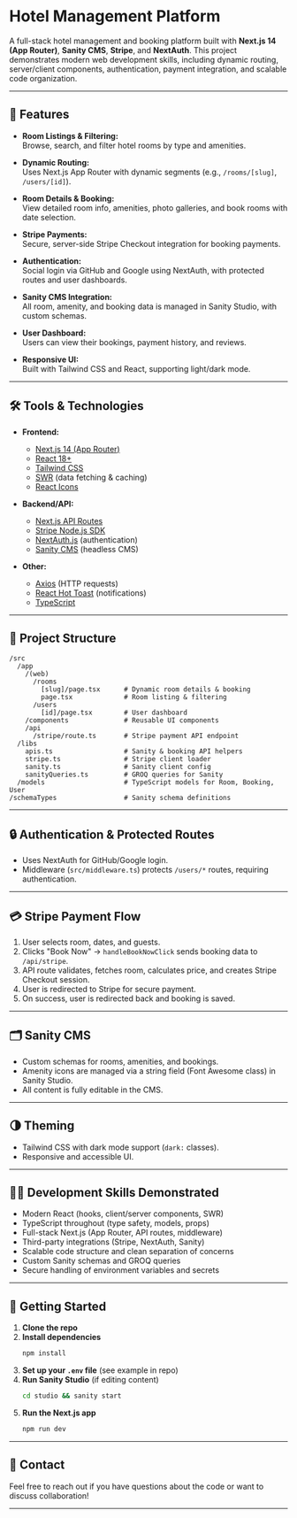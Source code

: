 # Hotel Management Platform

A full-stack hotel management and booking platform built with **Next.js 14 (App Router)**, **Sanity CMS**, **Stripe**, and **NextAuth**. This project demonstrates modern web development skills, including dynamic routing, server/client components, authentication, payment integration, and scalable code organization.

---

## 🚀 Features

- **Room Listings & Filtering:**  
  Browse, search, and filter hotel rooms by type and amenities.

- **Dynamic Routing:**  
  Uses Next.js App Router with dynamic segments (e.g., `/rooms/[slug]`, `/users/[id]`).

- **Room Details & Booking:**  
  View detailed room info, amenities, photo galleries, and book rooms with date selection.

- **Stripe Payments:**  
  Secure, server-side Stripe Checkout integration for booking payments.

- **Authentication:**  
  Social login via GitHub and Google using NextAuth, with protected routes and user dashboards.

- **Sanity CMS Integration:**  
  All room, amenity, and booking data is managed in Sanity Studio, with custom schemas.

- **User Dashboard:**  
  Users can view their bookings, payment history, and reviews.

- **Responsive UI:**  
  Built with Tailwind CSS and React, supporting light/dark mode.

---

## 🛠️ Tools & Technologies

- **Frontend:**

  - [Next.js 14 (App Router)](https://nextjs.org/docs/app)
  - [React 18+](https://react.dev/)
  - [Tailwind CSS](https://tailwindcss.com/)
  - [SWR](https://swr.vercel.app/) (data fetching & caching)
  - [React Icons](https://react-icons.github.io/react-icons/)

- **Backend/API:**

  - [Next.js API Routes](https://nextjs.org/docs/app/building-your-application/routing/api-routes)
  - [Stripe Node.js SDK](https://stripe.com/docs/api)
  - [NextAuth.js](https://next-auth.js.org/) (authentication)
  - [Sanity CMS](https://www.sanity.io/) (headless CMS)

- **Other:**
  - [Axios](https://axios-http.com/) (HTTP requests)
  - [React Hot Toast](https://react-hot-toast.com/) (notifications)
  - [TypeScript](https://www.typescriptlang.org/)

---

## 📁 Project Structure

```
/src
  /app
    /(web)
      /rooms
        [slug]/page.tsx      # Dynamic room details & booking
        page.tsx             # Room listing & filtering
      /users
        [id]/page.tsx        # User dashboard
    /components              # Reusable UI components
    /api
      /stripe/route.ts       # Stripe payment API endpoint
  /libs
    apis.ts                  # Sanity & booking API helpers
    stripe.ts                # Stripe client loader
    sanity.ts                # Sanity client config
    sanityQueries.ts         # GROQ queries for Sanity
  /models                    # TypeScript models for Room, Booking, User
/schemaTypes                 # Sanity schema definitions
```

---

## 🔒 Authentication & Protected Routes

- Uses NextAuth for GitHub/Google login.
- Middleware (`src/middleware.ts`) protects `/users/*` routes, requiring authentication.

---

## 💳 Stripe Payment Flow

1. User selects room, dates, and guests.
2. Clicks "Book Now" → `handleBookNowClick` sends booking data to `/api/stripe`.
3. API route validates, fetches room, calculates price, and creates Stripe Checkout session.
4. User is redirected to Stripe for secure payment.
5. On success, user is redirected back and booking is saved.

---

## 🗂️ Sanity CMS

- Custom schemas for rooms, amenities, and bookings.
- Amenity icons are managed via a string field (Font Awesome class) in Sanity Studio.
- All content is fully editable in the CMS.

---

## 🌗 Theming

- Tailwind CSS with dark mode support (`dark:` classes).
- Responsive and accessible UI.

---

## 🧑‍💻 Development Skills Demonstrated

- Modern React (hooks, client/server components, SWR)
- TypeScript throughout (type safety, models, props)
- Full-stack Next.js (App Router, API routes, middleware)
- Third-party integrations (Stripe, NextAuth, Sanity)
- Scalable code structure and clean separation of concerns
- Custom Sanity schemas and GROQ queries
- Secure handling of environment variables and secrets

---

## 📝 Getting Started

1. **Clone the repo**
2. **Install dependencies**
   ```sh
   npm install
   ```
3. **Set up your `.env` file** (see example in repo)
4. **Run Sanity Studio** (if editing content)
   ```sh
   cd studio && sanity start
   ```
5. **Run the Next.js app**
   ```sh
   npm run dev
   ```

---

## 📣 Contact

Feel free to reach out if you have questions about the code or want to discuss collaboration!

---
